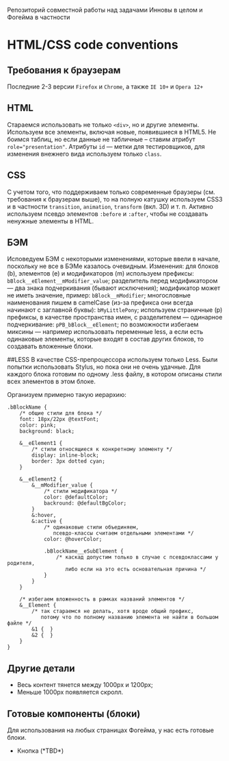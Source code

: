 Репозиторий совместной работы над задачами Инновы в целом и Фогейма в частности


# HTML/CSS code conventions

## Требования к браузерам
Последние 2-3 версии `Firefox` и `Chrome`, а также `IE 10+` и `Opera 12+`

## HTML
Стараемся использовать не только `<div>`, но и другие элементы.
Используем все элементы, включая новые, появившиеся в HTML5.
Не боимся таблиц, но если данные не табличные – ставим атрибут `role="presentation"`.
Атрибуты `id` — метки для тестировщиков, для изменения внежнего вида используем только `class`.

## CSS
С учетом того, что поддерживаем только современные браузеры (см. требования к браузерам выше), то на полную катушку используем CSS3 и в частности `transition`, `animation`, `transform` (вкл. 3D) и т. п.
Активно используем псевдо элементов `:before` и `:after`, чтобы не создавать ненужные элементы в HTML.

## БЭМ
Исповедуем БЭМ с некоторыми изменениями, которые ввели в начале, поскольку не все в БЭМе казалось очевидным.
Изменения:
для блоков (b), элементов (e) и модификаторов (m) используем префиксы: `bBlock__eElement__mModifier_value`;
разделитель перед модификатором — два знака подчеркивания (бывают исключения);
модификатор может не иметь значение, пример: `bBlock__mModifier`;
многословные наименования пишем в camelCase (из-за префикса они всегда начинают с заглавной буквы): `bMyLittlePony`;
используем страничные (p) префиксы, в качестве пространства имен, с разделителем — одинарное подчеркивание: `pPB_bBlock__eElement`;
по возможности избегаем миксины — например использовать переменные less, а если есть одинаковые элементы, которые входят в состав других блоков, то создавать вложенные блоки.

##LESS
В качестве CSS-препроцессора используем только Less. Были попытки использовать Stylus, но пока они не очень удачные.
Для каждого блока готовим по одному .less файлу, в котором описаны стили всех элементов в этом блоке.

Организуем примерно такую иерархию:

```
.bBlockName {
    /* общие стили для блока */
    font: 18px/22px @textFont;
    color: pink;
    background: black;

    &__eElement1 {
        /* стили относящиеся к конкретному элементу */
        display: inline-block;
        border: 3px dotted cyan;
    }

    &__eElement2 {
        &__mModifier_value {
            /* стили модификатора */
            color: @defaultColor;
            backround: @defaultBgColor;
        }
        &:hover,
        &:active {
            /* одинаковые стили объединяем,
               псевдо-классы считаем отдельными элементами */
            color: @hoverColor;

            .bBlockName__eSubElement {
                /* каскад допустим только в случае с псевдоклассами у родителя,
                   либо если на это есть основательная причина */
            }
        }
    }

    /* избегаем вложенность в рамках названий элементов */
    &__Element {
        /* так стараемся не делать, хотя вроде общий префикс,
           потому что по полному названию элемента не найти в большом файле */
        &1 {  }
        &2 {  }
    }
}
```

## Другие детали

- Весь контент тянется между 1000px и 1200px;
- Меньше 1000px появляется скролл.


## Готовые компоненты (блоки)

Для использования на любых страницах Фогейма, у нас есть готовые блоки.

- Кнопка (\*TBD\*)
 
 
